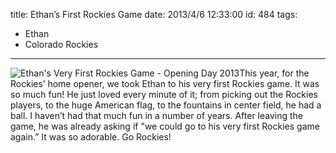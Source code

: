 title: Ethan’s First Rockies Game
date: 2013/4/6 12:33:00
id: 484
tags:
- Ethan
- Colorado Rockies
---
![Ethan's Very First Rockies Game - Opening Day 2013](http://www.s-church.net/journal_images/Windows-Live-Writer/Ethans-First-Rockies-Game_B07A/IMG_6003_1.jpg "Ethan's Very First Rockies Game - Opening Day 2013")This year, for the Rockies’ home opener, we took Ethan to his very first Rockies game. It was so much fun! He just loved every minute of it; from picking out the Rockies players, to the huge American flag, to the fountains in center field, he had a ball. I haven’t had that much fun in a number of years. After leaving the game, he was already asking if "we could go to his very first Rockies game again.” It was so adorable. Go Rockies!